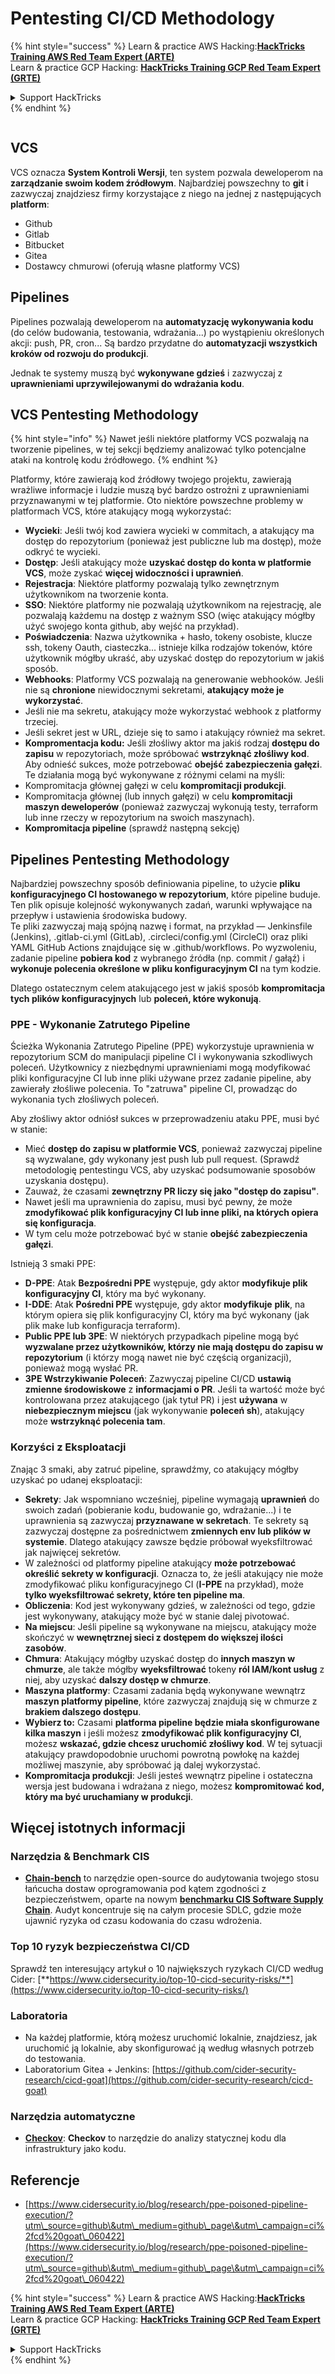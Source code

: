 # Pentesting CI/CD Methodology

{% hint style="success" %}
Learn & practice AWS Hacking:<img src="../.gitbook/assets/image (1).png" alt="" data-size="line">[**HackTricks Training AWS Red Team Expert (ARTE)**](https://training.hacktricks.xyz/courses/arte)<img src="../.gitbook/assets/image (1).png" alt="" data-size="line">\
Learn & practice GCP Hacking: <img src="../.gitbook/assets/image (2).png" alt="" data-size="line">[**HackTricks Training GCP Red Team Expert (GRTE)**<img src="../.gitbook/assets/image (2).png" alt="" data-size="line">](https://training.hacktricks.xyz/courses/grte)

<details>

<summary>Support HackTricks</summary>

* Check the [**subscription plans**](https://github.com/sponsors/carlospolop)!
* **Dołącz do** 💬 [**grupy Discord**](https://discord.gg/hRep4RUj7f) lub [**grupy telegram**](https://t.me/peass) lub **śledź** nas na **Twitterze** 🐦 [**@hacktricks\_live**](https://twitter.com/hacktricks\_live)**.**
* **Podziel się trikami hackingowymi, przesyłając PR-y do** [**HackTricks**](https://github.com/carlospolop/hacktricks) i [**HackTricks Cloud**](https://github.com/carlospolop/hacktricks-cloud) repozytoriów github.

</details>
{% endhint %}

<figure><img src="../.gitbook/assets/CLOUD-logo-letters.svg" alt=""><figcaption></figcaption></figure>

## VCS

VCS oznacza **System Kontroli Wersji**, ten system pozwala deweloperom na **zarządzanie swoim kodem źródłowym**. Najbardziej powszechny to **git** i zazwyczaj znajdziesz firmy korzystające z niego na jednej z następujących **platform**:

* Github
* Gitlab
* Bitbucket
* Gitea
* Dostawcy chmurowi (oferują własne platformy VCS)

## Pipelines

Pipelines pozwalają deweloperom na **automatyzację wykonywania kodu** (do celów budowania, testowania, wdrażania...) po wystąpieniu określonych akcji: push, PR, cron... Są bardzo przydatne do **automatyzacji wszystkich kroków od rozwoju do produkcji**.

Jednak te systemy muszą być **wykonywane gdzieś** i zazwyczaj z **uprawnieniami uprzywilejowanymi do wdrażania kodu**.

## VCS Pentesting Methodology

{% hint style="info" %}
Nawet jeśli niektóre platformy VCS pozwalają na tworzenie pipelines, w tej sekcji będziemy analizować tylko potencjalne ataki na kontrolę kodu źródłowego.
{% endhint %}

Platformy, które zawierają kod źródłowy twojego projektu, zawierają wrażliwe informacje i ludzie muszą być bardzo ostrożni z uprawnieniami przyznawanymi w tej platformie. Oto niektóre powszechne problemy w platformach VCS, które atakujący mogą wykorzystać:

* **Wycieki**: Jeśli twój kod zawiera wycieki w commitach, a atakujący ma dostęp do repozytorium (ponieważ jest publiczne lub ma dostęp), może odkryć te wycieki.
* **Dostęp**: Jeśli atakujący może **uzyskać dostęp do konta w platformie VCS**, może zyskać **więcej widoczności i uprawnień**.
* **Rejestracja**: Niektóre platformy pozwalają tylko zewnętrznym użytkownikom na tworzenie konta.
* **SSO**: Niektóre platformy nie pozwalają użytkownikom na rejestrację, ale pozwalają każdemu na dostęp z ważnym SSO (więc atakujący mógłby użyć swojego konta github, aby wejść na przykład).
* **Poświadczenia**: Nazwa użytkownika + hasło, tokeny osobiste, klucze ssh, tokeny Oauth, ciasteczka... istnieje kilka rodzajów tokenów, które użytkownik mógłby ukraść, aby uzyskać dostęp do repozytorium w jakiś sposób.
* **Webhooks**: Platformy VCS pozwalają na generowanie webhooków. Jeśli nie są **chronione** niewidocznymi sekretami, **atakujący może je wykorzystać**.
* Jeśli nie ma sekretu, atakujący może wykorzystać webhook z platformy trzeciej.
* Jeśli sekret jest w URL, dzieje się to samo i atakujący również ma sekret.
* **Kompromentacja kodu:** Jeśli złośliwy aktor ma jakiś rodzaj **dostępu do zapisu** w repozytoriach, może spróbować **wstrzyknąć złośliwy kod**. Aby odnieść sukces, może potrzebować **obejść zabezpieczenia gałęzi**. Te działania mogą być wykonywane z różnymi celami na myśli:
* Kompromitacja głównej gałęzi w celu **kompromitacji produkcji**.
* Kompromitacja głównej (lub innych gałęzi) w celu **kompromitacji maszyn deweloperów** (ponieważ zazwyczaj wykonują testy, terraform lub inne rzeczy w repozytorium na swoich maszynach).
* **Kompromitacja pipeline** (sprawdź następną sekcję)

## Pipelines Pentesting Methodology

Najbardziej powszechny sposób definiowania pipeline, to użycie **pliku konfiguracyjnego CI hostowanego w repozytorium**, które pipeline buduje. Ten plik opisuje kolejność wykonywanych zadań, warunki wpływające na przepływ i ustawienia środowiska budowy.\
Te pliki zazwyczaj mają spójną nazwę i format, na przykład — Jenkinsfile (Jenkins), .gitlab-ci.yml (GitLab), .circleci/config.yml (CircleCI) oraz pliki YAML GitHub Actions znajdujące się w .github/workflows. Po wyzwoleniu, zadanie pipeline **pobiera kod** z wybranego źródła (np. commit / gałąź) i **wykonuje polecenia określone w pliku konfiguracyjnym CI** na tym kodzie.

Dlatego ostatecznym celem atakującego jest w jakiś sposób **kompromitacja tych plików konfiguracyjnych** lub **poleceń, które wykonują**.

### PPE - Wykonanie Zatrutego Pipeline

Ścieżka Wykonania Zatrutego Pipeline (PPE) wykorzystuje uprawnienia w repozytorium SCM do manipulacji pipeline CI i wykonywania szkodliwych poleceń. Użytkownicy z niezbędnymi uprawnieniami mogą modyfikować pliki konfiguracyjne CI lub inne pliki używane przez zadanie pipeline, aby zawierały złośliwe polecenia. To "zatruwa" pipeline CI, prowadząc do wykonania tych złośliwych poleceń.

Aby złośliwy aktor odniósł sukces w przeprowadzeniu ataku PPE, musi być w stanie:

* Mieć **dostęp do zapisu w platformie VCS**, ponieważ zazwyczaj pipeline są wyzwalane, gdy wykonany jest push lub pull request. (Sprawdź metodologię pentestingu VCS, aby uzyskać podsumowanie sposobów uzyskania dostępu).
* Zauważ, że czasami **zewnętrzny PR liczy się jako "dostęp do zapisu"**.
* Nawet jeśli ma uprawnienia do zapisu, musi być pewny, że może **zmodyfikować plik konfiguracyjny CI lub inne pliki, na których opiera się konfiguracja**.
* W tym celu może potrzebować być w stanie **obejść zabezpieczenia gałęzi**.

Istnieją 3 smaki PPE:

* **D-PPE**: Atak **Bezpośredni PPE** występuje, gdy aktor **modyfikuje plik konfiguracyjny CI**, który ma być wykonany.
* **I-DDE**: Atak **Pośredni PPE** występuje, gdy aktor **modyfikuje** **plik**, na którym opiera się plik konfiguracyjny CI, który ma być wykonany (jak plik make lub konfiguracja terraform).
* **Public PPE lub 3PE**: W niektórych przypadkach pipeline mogą być **wyzwalane przez użytkowników, którzy nie mają dostępu do zapisu w repozytorium** (i którzy mogą nawet nie być częścią organizacji), ponieważ mogą wysłać PR.
* **3PE Wstrzykiwanie Poleceń**: Zazwyczaj pipeline CI/CD **ustawią zmienne środowiskowe** z **informacjami o PR**. Jeśli ta wartość może być kontrolowana przez atakującego (jak tytuł PR) i jest **używana** w **niebezpiecznym miejscu** (jak wykonywanie **poleceń sh**), atakujący może **wstrzyknąć polecenia tam**.

### Korzyści z Eksploatacji

Znając 3 smaki, aby zatruć pipeline, sprawdźmy, co atakujący mógłby uzyskać po udanej eksploatacji:

* **Sekrety**: Jak wspomniano wcześniej, pipeline wymagają **uprawnień** do swoich zadań (pobieranie kodu, budowanie go, wdrażanie...) i te uprawnienia są zazwyczaj **przyznawane w sekretach**. Te sekrety są zazwyczaj dostępne za pośrednictwem **zmiennych env lub plików w systemie**. Dlatego atakujący zawsze będzie próbował wyeksfiltrować jak najwięcej sekretów.
* W zależności od platformy pipeline atakujący **może potrzebować określić sekrety w konfiguracji**. Oznacza to, że jeśli atakujący nie może zmodyfikować pliku konfiguracyjnego CI (**I-PPE** na przykład), może **tylko wyeksfiltrować sekrety, które ten pipeline ma**.
* **Obliczenia**: Kod jest wykonywany gdzieś, w zależności od tego, gdzie jest wykonywany, atakujący może być w stanie dalej pivotować.
* **Na miejscu**: Jeśli pipeline są wykonywane na miejscu, atakujący może skończyć w **wewnętrznej sieci z dostępem do większej ilości zasobów**.
* **Chmura**: Atakujący mógłby uzyskać dostęp do **innych maszyn w chmurze**, ale także mógłby **wyeksfiltrować** tokeny **ról IAM/kont usług** z niej, aby uzyskać **dalszy dostęp w chmurze**.
* **Maszyna platformy**: Czasami zadania będą wykonywane wewnątrz **maszyn platformy pipeline**, które zazwyczaj znajdują się w chmurze z **brakiem dalszego dostępu**.
* **Wybierz to:** Czasami **platforma pipeline będzie miała skonfigurowane kilka maszyn** i jeśli możesz **zmodyfikować plik konfiguracyjny CI**, możesz **wskazać, gdzie chcesz uruchomić złośliwy kod**. W tej sytuacji atakujący prawdopodobnie uruchomi powrotną powłokę na każdej możliwej maszynie, aby spróbować ją dalej wykorzystać.
* **Kompromitacja produkcji**: Jeśli jesteś wewnątrz pipeline i ostateczna wersja jest budowana i wdrażana z niego, możesz **kompromitować kod, który ma być uruchamiany w produkcji**.

## Więcej istotnych informacji

### Narzędzia & Benchmark CIS

* [**Chain-bench**](https://github.com/aquasecurity/chain-bench) to narzędzie open-source do audytowania twojego stosu łańcucha dostaw oprogramowania pod kątem zgodności z bezpieczeństwem, oparte na nowym [**benchmarku CIS Software Supply Chain**](https://github.com/aquasecurity/chain-bench/blob/main/docs/CIS-Software-Supply-Chain-Security-Guide-v1.0.pdf). Audyt koncentruje się na całym procesie SDLC, gdzie może ujawnić ryzyka od czasu kodowania do czasu wdrożenia.

### Top 10 ryzyk bezpieczeństwa CI/CD

Sprawdź ten interesujący artykuł o 10 największych ryzykach CI/CD według Cider: [**https://www.cidersecurity.io/top-10-cicd-security-risks/**](https://www.cidersecurity.io/top-10-cicd-security-risks/)

### Laboratoria

* Na każdej platformie, którą możesz uruchomić lokalnie, znajdziesz, jak uruchomić ją lokalnie, aby skonfigurować ją według własnych potrzeb do testowania.
* Laboratorium Gitea + Jenkins: [https://github.com/cider-security-research/cicd-goat](https://github.com/cider-security-research/cicd-goat)

### Narzędzia automatyczne

* [**Checkov**](https://github.com/bridgecrewio/checkov): **Checkov** to narzędzie do analizy statycznej kodu dla infrastruktury jako kodu.

## Referencje

* [https://www.cidersecurity.io/blog/research/ppe-poisoned-pipeline-execution/?utm\_source=github\&utm\_medium=github\_page\&utm\_campaign=ci%2fcd%20goat\_060422](https://www.cidersecurity.io/blog/research/ppe-poisoned-pipeline-execution/?utm\_source=github\&utm\_medium=github\_page\&utm\_campaign=ci%2fcd%20goat\_060422)

{% hint style="success" %}
Learn & practice AWS Hacking:<img src="../.gitbook/assets/image (1).png" alt="" data-size="line">[**HackTricks Training AWS Red Team Expert (ARTE)**](https://training.hacktricks.xyz/courses/arte)<img src="../.gitbook/assets/image (1).png" alt="" data-size="line">\
Learn & practice GCP Hacking: <img src="../.gitbook/assets/image (2).png" alt="" data-size="line">[**HackTricks Training GCP Red Team Expert (GRTE)**<img src="../.gitbook/assets/image (2).png" alt="" data-size="line">](https://training.hacktricks.xyz/courses/grte)

<details>

<summary>Support HackTricks</summary>

* Check the [**subscription plans**](https://github.com/sponsors/carlospolop)!
* **Dołącz do** 💬 [**grupy Discord**](https://discord.gg/hRep4RUj7f) lub [**grupy telegram**](https://t.me/peass) lub **śledź** nas na **Twitterze** 🐦 [**@hacktricks\_live**](https://twitter.com/hacktricks\_live)**.**
* **Podziel się trikami hackingowymi, przesyłając PR-y do** [**HackTricks**](https://github.com/carlospolop/hacktricks) i [**HackTricks Cloud**](https://github.com/carlospolop/hacktricks-cloud) repozytoriów github.

</details>
{% endhint %}
